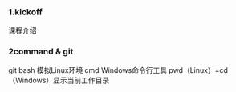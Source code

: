 ### 1.kickoff
课程介绍
### 2command & git
git bash 模拟Linux环境
cmd Windows命令行工具
pwd（Linux）=cd（Windows）显示当前工作目录